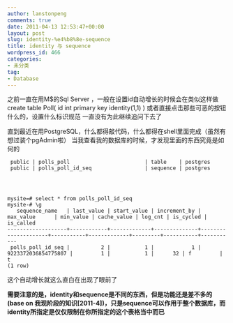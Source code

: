```yaml
---
author: lanstonpeng
comments: true
date: 2011-04-13 12:53:47+00:00
layout: post
slug: identity-%e4%b8%8e-sequence
title: identity 与 sequence
wordpress_id: 466
categories:
- 未分类
tag:
- Database
---
```


之前一直在用M$的Sql Server ，一般在设置id自动增长的时候会在类似这样做
create table Poll(
id int primary key identity(1,1)
)
或者直接点击那些可恶的按钮什么的，设置什么标识规范
一直没有为此继续追问下去了

直到最近在用PostgreSQL，什么都得敲代码，什么都得在shell里面完成（虽然有想过装个pgAdmin啦）
当我查看我的数据库的时候，才发现里面的东西究竟是如何的

    
     public | polls_poll                        | table    | postgres
     public | polls_poll_id_seq                 | sequence | postgres



    
    mysite=# select * from polls_poll_id_seq
    mysite-# \g
       sequence_name   | last_value | start_value | increment_by |      max_value      | min_value | cache_value | log_cnt | is_cycled | is_called
    -------------------+------------+-------------+--------------+---------------------+-----------+-------------+---------+-----------+-----------
     polls_poll_id_seq |          2 |           1 |            1 | 9223372036854775807 |         1 |           1 |      32 | f         | t
    (1 row)


这个自动增长就这么直白在出现了眼前了

**需要注意的是，identity和sequence是不同的东西，但是功能还是差不多的(base on 我现阶段的知识[2011-4])，只是sequence可以作用于整个数据库，而identity所指定是仅仅限制在你所指定的这个表格当中而已**
